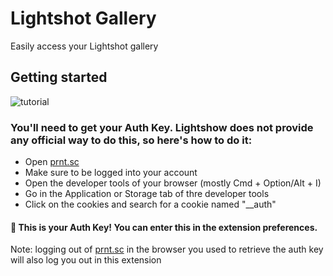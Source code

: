 # Lightshot Gallery

Easily access your Lightshot gallery

## Getting started
![tutorial](media/get_auth_key.gif)

### You'll need to get your Auth Key. Lightshow does not provide any official way to do this, so here's how to do it:
- Open [prnt.sc]("https://prnt.sc")
- Make sure to be logged into your account
- Open the developer tools of your browser (mostly Cmd + Option/Alt + I)
- Go in the Application or Storage tab of thre developer tools
- Click on the cookies and search for a cookie named "__auth"
#### 🎉 This is your Auth Key! You can enter this in the extension preferences.

Note: logging out of [prnt.sc](https://prnt.sc) in the browser you used to retrieve the auth key will also log you out in this extension